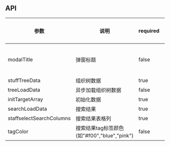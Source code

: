 ## API
| 参数 | 说明 | required | 类型 | 默认值 |
| --- | --- | --- | --- | --- |
| modalTitle | 弹窗标题 | false | string | '人员选择' |
| stuffTreeData | 组织树数据 | true | array | [] |
| treeLoadData | 异步加载组织树数据 | false | Function(treeNode) | - |
| initTargetArray | 初始化数据 | true | array | [] |
| searchLoadData | 搜索结果 | true | array | [] |
| staffselectSearchColumns | 搜索结果表格列 | true | array | [] |
| tagColor | 搜索结果tag标签颜色(如"#f00","blue","pink") | false | string | '' |

